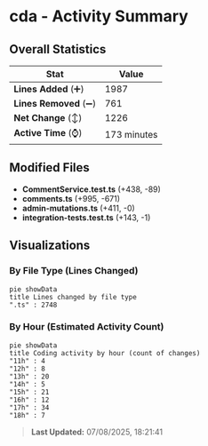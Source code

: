 # cda - Activity Summary 

## Overall Statistics

| Stat                   | Value                                                             |
| ---------------------- | ----------------------------------------------------------------- |
| **Lines Added** (➕)   | 1987                                          |
| **Lines Removed** (➖) | 761                                        |
| **Net Change** (↕)    | 1226                |
| **Active Time** (⌚)   | 173 minutes |


## Modified Files
- **CommentService.test.ts** (+438, -89)
- **comments.ts** (+995, -671)
- **admin-mutations.ts** (+411, -0)
- **integration-tests.test.ts** (+143, -1)

## Visualizations

### By File Type (Lines Changed)

```mermaid
pie showData
title Lines changed by file type
".ts" : 2748
```

### By Hour (Estimated Activity Count)

```mermaid
pie showData
title Coding activity by hour (count of changes)
"11h" : 4
"12h" : 8
"13h" : 20
"14h" : 5
"15h" : 21
"16h" : 12
"17h" : 34
"18h" : 7
```


> **Last Updated:** 07/08/2025, 18:21:41